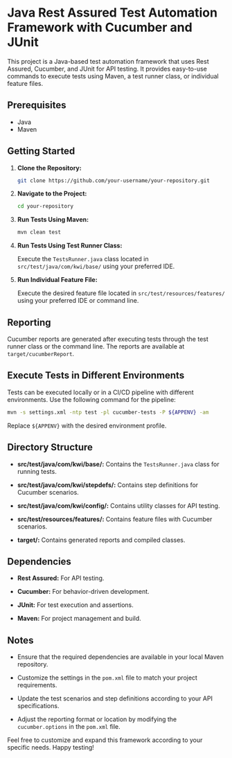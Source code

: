# Java Rest Assured Test Automation Framework with Cucumber and JUnit

This project is a Java-based test automation framework that uses Rest Assured, Cucumber, and JUnit for API testing. It
provides easy-to-use commands to execute tests using Maven, a test runner class, or individual feature files.

## Prerequisites

- Java
- Maven

## Getting Started

1. **Clone the Repository:**

   ```bash
   git clone https://github.com/your-username/your-repository.git
   ```

2. **Navigate to the Project:**

   ```bash
   cd your-repository
   ```

3. **Run Tests Using Maven:**

   ```bash
   mvn clean test
   ```

4. **Run Tests Using Test Runner Class:**

   Execute the `TestsRunner.java` class located in `src/test/java/com/kwi/base/` using your preferred IDE.

5. **Run Individual Feature File:**

   Execute the desired feature file located in `src/test/resources/features/` using your preferred IDE or command line.

## Reporting

Cucumber reports are generated after executing tests through the test runner class or the command line. The reports are
available at `target/cucumberReport`.

## Execute Tests in Different Environments

Tests can be executed locally or in a CI/CD pipeline with different environments. Use the following command for the
pipeline:

```bash
mvn -s settings.xml -ntp test -pl cucumber-tests -P ${APPENV} -am
```

Replace `${APPENV}` with the desired environment profile.

## Directory Structure

- **src/test/java/com/kwi/base/:** Contains the `TestsRunner.java` class for running tests.

- **src/test/java/com/kwi/stepdefs/:** Contains step definitions for Cucumber scenarios.

- **src/test/java/com/kwi/config/:** Contains utility classes for API testing.

- **src/test/resources/features/:** Contains feature files with Cucumber scenarios.

- **target/:** Contains generated reports and compiled classes.

## Dependencies

- **Rest Assured:** For API testing.

- **Cucumber:** For behavior-driven development.

- **JUnit:** For test execution and assertions.

- **Maven:** For project management and build.

## Notes

- Ensure that the required dependencies are available in your local Maven repository.

- Customize the settings in the `pom.xml` file to match your project requirements.

- Update the test scenarios and step definitions according to your API specifications.

- Adjust the reporting format or location by modifying the `cucumber.options` in the `pom.xml` file.

Feel free to customize and expand this framework according to your specific needs. Happy testing!